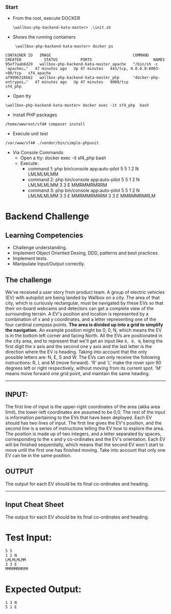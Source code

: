 ### Start

* From the root, execute DOCKER
    ```
    \wallbox-php-backend-kata-master> .\init.sh
    ```
* Shows the running containers
    ```
     \wallbox-php-backend-kata-master> docker ps
    ```

```
CONTAINER ID   IMAGE                                    COMMAND                  CREATED          STATUS          PORTS                           NAMES
95ef7aab6d29   wallbox-php-backend-kata-master_apache   "/bin/sh -c 'apachec…"   47 minutes ago   Up 47 minutes   443/tcp, 0.0.0.0:8003->80/tcp   sf4_apache
af9096216b62   wallbox-php-backend-kata-master_php      "docker-php-entrypoi…"   47 minutes ago   Up 47 minutes   9000/tcp                        sf4_php
```
* Open tty
```
\wallbox-php-backend-kata-master> docker exec -it sf4_php  bash
```
* install PHP packages 
```
/home/wwwroot/sf4# composer install
```
* Execute unit test
```
/var/www/sf4# ./vendor/bin/simple-phpunit
```
* Via Console Commands
    * Open a tty: docker exec -it sf4_php  bash
    * Execute:
        * command 1: php bin/console app:auto-pilot 5 5 1 2 N LMLMLMLMM
        * command 2: php bin/console app:auto-pilot 5 5 1 2 N LMLMLMLMM 3 3 E MMRMMRMRRM
        * command 3: php bin/console app:auto-pilot 5 5 1 2 N LMLMLMLMM 3 3 E MMRMMRMRRM 3 3 E MMRMMRMRLM

# Backend Challenge

## Learning Competencies
- Challenge understanding.
- Implement Object Oriented Desing, DDD, patterns and best practices.
- Implement tests.
- Manipulate Input/Output correctly.

## The challenge
We've received a user story from product team.
A group of electric vehicles (EV) with autopilot are being landed by Wallbox on a city.
The area of that city, which is curiously rectangular, must be navigated by these EVs so that their on-board webcams and detectors can get a complete view of the surrounding terrain.
A EV's position and location is represented by a combination of x and y coordinates, and a letter representing one of the four cardinal compass points.
**The area is divided up into a grid to simplify the navigation.** An example position might be 0, 0, N, which means the EV is in the bottom left corner and facing North.
All the EVs are positionated in the city area, and to represent that we'll get an input like `0, 0, N`, being the first digit the x axis and the second one y axis and the last letter is the direction where the EV is heading.
Taking into account that the only possible letters are: N, E, S and W.
The EVs can only receive the following instructions: R, L and M (move forward).
'R' and 'L' make the rover spin 90 degrees left or right respectively, without moving from its current spot. 'M' means move forward one grid point, and maintain the same heading.

---

## INPUT:
The first line of input is the upper-right coordinates of the area (akka area limit), the lower-left coordinates are assumed to be 0,0.
The rest of the input is information pertaining to the EVs that have been deployed. Each EV should has two lines of input.
The first line gives the EV's position, and the second line is a series of instructions telling the EV how to explore the area.
The position is made up of two integers, and a letter separated by spaces, corresponding to the x and y co-ordinates and the EV's orientation.
Each EV will be finished sequentially, which means that the second EV won't start to move until the first one has finished moving.
Take into account that only one EV can be in the same position.

## OUTPUT
The output for each EV should be its final co-ordinates and heading.

---

## Input Cheat Sheet
The output for each EV should be its final co-ordinates and heading.

# Test Input:
```
5 5
1 2 N
LMLMLMLMM
3 3 E
MMRMMRMRRM
```

# Expected Output:
```
1 3 N
5 1 E
```
